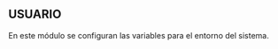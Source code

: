 ## USUARIO

En este módulo se configuran las variables para el entorno del sistema.






















